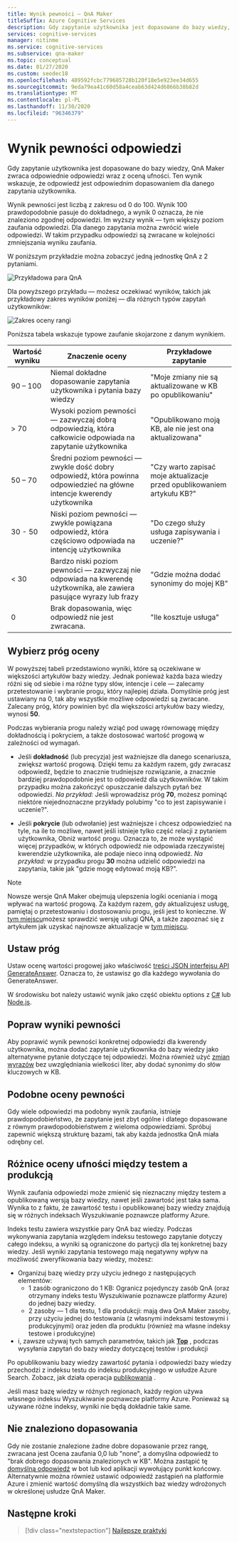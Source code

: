 ```yaml
---
title: Wynik pewności — QnA Maker
titleSuffix: Azure Cognitive Services
description: Gdy zapytanie użytkownika jest dopasowane do bazy wiedzy, QnA Maker zwraca odpowiednie odpowiedzi wraz z oceną ufności.
services: cognitive-services
manager: nitinme
ms.service: cognitive-services
ms.subservice: qna-maker
ms.topic: conceptual
ms.date: 01/27/2020
ms.custom: seodec18
ms.openlocfilehash: 489592fcbc779685728b120f18e5e923ee34d655
ms.sourcegitcommit: 9eda79ea41c60d58a4ceab63d424d6866b38b82d
ms.translationtype: MT
ms.contentlocale: pl-PL
ms.lasthandoff: 11/30/2020
ms.locfileid: "96346379"
---
```

# <a name="the-confidence-score-of-an-answer"></a>Wynik pewności odpowiedzi
Gdy zapytanie użytkownika jest dopasowane do bazy wiedzy, QnA Maker zwraca odpowiednie odpowiedzi wraz z oceną ufności. Ten wynik wskazuje, że odpowiedź jest odpowiednim dopasowaniem dla danego zapytania użytkownika.

Wynik pewności jest liczbą z zakresu od 0 do 100. Wynik 100 prawdopodobnie pasuje do dokładnego, a wynik 0 oznacza, że nie znaleziono zgodnej odpowiedzi. Im wyższy wynik — tym większy poziom zaufania odpowiedzi. Dla danego zapytania można zwrócić wiele odpowiedzi. W takim przypadku odpowiedzi są zwracane w kolejności zmniejszania wyniku zaufania.

W poniższym przykładzie można zobaczyć jedną jednostkę QnA z 2 pytaniami.


![Przykładowa para QnA](../media/qnamaker-concepts-confidencescore/ranker-example-qna.png)

Dla powyższego przykładu — możesz oczekiwać wyników, takich jak przykładowy zakres wyników poniżej — dla różnych typów zapytań użytkowników:


![Zakres oceny rangi](../media/qnamaker-concepts-confidencescore/ranker-score-range.png)


Poniższa tabela wskazuje typowe zaufanie skojarzone z danym wynikiem.

|Wartość wyniku|Znaczenie oceny|Przykładowe zapytanie|
|--|--|--|
|90 – 100|Niemal dokładne dopasowanie zapytania użytkownika i pytania bazy wiedzy|"Moje zmiany nie są aktualizowane w KB po opublikowaniu"|
|> 70|Wysoki poziom pewności — zazwyczaj dobrą odpowiedzią, która całkowicie odpowiada na zapytanie użytkownika|"Opublikowano moją KB, ale nie jest ona aktualizowana"|
|50 – 70|Średni poziom pewności — zwykle dość dobry odpowiedź, która powinna odpowiedzieć na główne intencje kwerendy użytkownika|"Czy warto zapisać moje aktualizacje przed opublikowaniem artykułu KB?"|
|30 - 50|Niski poziom pewności — zwykle powiązana odpowiedź, która częściowo odpowiada na intencję użytkownika|"Do czego służy usługa zapisywania i uczenie?"|
|< 30|Bardzo niski poziom pewności — zazwyczaj nie odpowiada na kwerendę użytkownika, ale zawiera pasujące wyrazy lub frazy |"Gdzie można dodać synonimy do mojej KB"|
|0|Brak dopasowania, więc odpowiedź nie jest zwracana.|"Ile kosztuje usługa"|

## <a name="choose-a-score-threshold"></a>Wybierz próg oceny
W powyższej tabeli przedstawiono wyniki, które są oczekiwane w większości artykułów bazy wiedzy. Jednak ponieważ każda baza wiedzy różni się od siebie i ma różne typy słów, intencje i cele — zalecamy przetestowanie i wybranie progu, który najlepiej działa. Domyślnie próg jest ustawiany na 0, tak aby wszystkie możliwe odpowiedzi są zwracane. Zalecany próg, który powinien być dla większości artykułów bazy wiedzy, wynosi **50**.

Podczas wybierania progu należy wziąć pod uwagę równowagę między dokładnością i pokryciem, a także dostosować wartość progową w zależności od wymagań.

- Jeśli **dokładność** (lub precyzja) jest ważniejsze dla danego scenariusza, zwiększ wartość progową. Dzięki temu za każdym razem, gdy zwracasz odpowiedź, będzie to znacznie trudniejsze rozwiązanie, a znacznie bardziej prawdopodobnie jest to odpowiedź dla użytkowników. W takim przypadku można zakończyć opuszczanie dalszych pytań bez odpowiedzi. *Na przykład:* Jeśli wprowadzisz próg **70**, możesz pominąć niektóre niejednoznaczne przykłady polubimy "co to jest zapisywanie i uczenie?".

- Jeśli **pokrycie** (lub odwołanie) jest ważniejsze i chcesz odpowiedzieć na tyle, na ile to możliwe, nawet jeśli istnieje tylko część relacji z pytaniem użytkownika, Obniż wartość progu. Oznacza to, że może wystąpić więcej przypadków, w których odpowiedź nie odpowiada rzeczywistej kwerendzie użytkownika, ale podaje nieco inną odpowiedź. *Na przykład:* w przypadku progu **30** można udzielić odpowiedzi na zapytania, takie jak "gdzie mogę edytować moją KB?".

> [!NOTE]
> Nowsze wersje QnA Maker obejmują ulepszenia logiki oceniania i mogą wpływać na wartość progową. Za każdym razem, gdy aktualizujesz usługę, pamiętaj o przetestowaniu i dostosowaniu progu, jeśli jest to konieczne. W [tym miejscu](https://www.qnamaker.ai/UserSettings)możesz sprawdzić wersję usługi QNA, a także zapoznać się z artykułem jak uzyskać najnowsze aktualizacje w [tym miejscu](../How-To/set-up-qnamaker-service-azure.md#get-the-latest-runtime-updates).

## <a name="set-threshold"></a>Ustaw próg

Ustaw ocenę wartości progowej jako właściwość [treści JSON interfejsu API GenerateAnswer](../how-to/metadata-generateanswer-usage.md#generateanswer-request-configuration). Oznacza to, że ustawisz go dla każdego wywołania do GenerateAnswer.

W środowisku bot należy ustawić wynik jako część obiektu options z [C#](../how-to/metadata-generateanswer-usage.md?#use-qna-maker-with-a-bot-in-c) lub [Node.js](../how-to/metadata-generateanswer-usage.md?#use-qna-maker-with-a-bot-in-nodejs).

## <a name="improve-confidence-scores"></a>Popraw wyniki pewności
Aby poprawić wynik pewności konkretnej odpowiedzi dla kwerendy użytkownika, można dodać zapytanie użytkownika do bazy wiedzy jako alternatywne pytanie dotyczące tej odpowiedzi. Można również użyć [zmian wyrazów](/rest/api/cognitiveservices/qnamaker/alterations/replace) bez uwzględniania wielkości liter, aby dodać synonimy do słów kluczowych w KB.


## <a name="similar-confidence-scores"></a>Podobne oceny pewności
Gdy wiele odpowiedzi ma podobny wynik zaufania, istnieje prawdopodobieństwo, że zapytanie jest zbyt ogólne i dlatego dopasowane z równym prawdopodobieństwem z wieloma odpowiedziami. Spróbuj zapewnić większą strukturę bazami, tak aby każda jednostka QnA miała odrębny cel.


## <a name="confidence-score-differences-between-test-and-production"></a>Różnice oceny ufności między testem a produkcją
Wynik zaufania odpowiedzi może zmienić się nieznaczny między testem a opublikowaną wersją bazy wiedzy, nawet jeśli zawartość jest taka sama. Wynika to z faktu, że zawartość testu i opublikowanej bazy wiedzy znajdują się w różnych indeksach Wyszukiwanie poznawcze platformy Azure.

Indeks testu zawiera wszystkie pary QnA baz wiedzy. Podczas wykonywania zapytania względem indeksu testowego zapytanie dotyczy całego indeksu, a wyniki są ograniczone do partycji dla tej konkretnej bazy wiedzy. Jeśli wyniki zapytania testowego mają negatywny wpływ na możliwość zweryfikowania bazy wiedzy, możesz:
* Organizuj bazę wiedzy przy użyciu jednego z następujących elementów:
    * 1 zasób ograniczono do 1 KB: Ogranicz pojedynczy zasób QnA (oraz otrzymany indeks testu Wyszukiwanie poznawcze platformy Azure) do jednej bazy wiedzy.
    * 2 zasoby — 1 dla testu, 1 dla produkcji: mają dwa QnA Maker zasoby, przy użyciu jednej do testowania (z własnymi indeksami testowymi i produkcyjnymi) oraz jeden dla produktu (również ma własne indeksy testowe i produkcyjne)
* i, zawsze używaj tych samych parametrów, takich jak **[Top](../how-to/improve-knowledge-base.md#use-the-top-property-in-the-generateanswer-request-to-get-several-matching-answers)** , podczas wysyłania zapytań do bazy wiedzy dotyczącej testów i produkcji

Po opublikowaniu bazy wiedzy zawartość pytania i odpowiedzi bazy wiedzy przechodzi z indeksu testu do indeksu produkcyjnego w usłudze Azure Search. Zobacz, jak działa operacja [publikowania](../Quickstarts/create-publish-knowledge-base.md#publish-the-knowledge-base) .

Jeśli masz bazę wiedzy w różnych regionach, każdy region używa własnego indeksu Wyszukiwanie poznawcze platformy Azure. Ponieważ są używane różne indeksy, wyniki nie będą dokładnie takie same.


## <a name="no-match-found"></a>Nie znaleziono dopasowania
Gdy nie zostanie znalezione żadne dobre dopasowanie przez rangę, zwracana jest Ocena zaufania 0,0 lub "none", a domyślna odpowiedź to "brak dobrego dopasowania znalezionych w KB". Można zastąpić tę [domyślną odpowiedź](../How-To/metadata-generateanswer-usage.md) w bot lub kod aplikacji wywołujący punkt końcowy. Alternatywnie można również ustawić odpowiedź zastąpień na platformie Azure i zmienić wartość domyślną dla wszystkich baz wiedzy wdrożonych w określonej usłudze QnA Maker.

## <a name="next-steps"></a>Następne kroki
> [!div class="nextstepaction"]
> [Najlepsze praktyki](./best-practices.md)